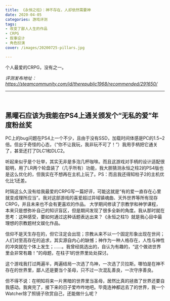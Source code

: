 ```yaml
---
title: 《永恒之柱》：神不存在，人却依然需要神
date: 2020-04-05
categories: 游戏评测
tags: 
- 改变了鄙人人生的作品
- CRPG
- 叙事设计
- 角色扮演
cover: /images/20200725-pillars.jpg

---
```


个人最爱的CRPG，没有之一。

<!--more-->

*评测发布地址：https://steamcommunity.com/id/therepublic1968/recommended/291650/*

---

</br>

## **黑曜石应该为我能在PS4上通关颁发个“无私的爱”年度粉丝奖**

PC上的bug问题在PS4上一个不少，且由于没有SSD，加载时间体感是PC的1.5~2倍。但出于奇怪的心态，（“你不让我玩，我非玩不可了！”）我用手柄把它通关了，甚至还打了DLC1和DLC2。

听起来似乎是个壮举，其实无非是多泡几杯咖啡。而且这游戏对手柄的设计适配很聪明，用了LR两个轮盘装了（几乎所有）功能，我大胆猜测永恒之柱2的PS4版也是这么优化的，但我实在不想再在主机上玩了。PS：而且我还得知柱子2的主机优化比1还差。

时隔这么久没有给我最爱的CRPG写一篇好评，可能这就是“有的爱一直存在心里就变成理所应当”。我对这部游戏的喜爱超过异域镇魂曲、天外世界等所有现存CRPG，并且未来也不会有更喜欢的作品。
大学期间修读了宗教学和神学课程，本来只是想弥补自己的知识盲区，但是期间发现了很多全新的角度。我从那时就在思考：这种感受，要如何通过这种话题表达出来？《永恒之柱1》就是我心目中最理想的宗教题材文娱化作品。

信仰不是天生存在的，但它注定会出现；宗教从来不以一个固定形象出现在世间；人们对至高存在的追求，其实源自内心的缺憾；神作为一种人格存在，人性与神性的冲突就在个体上发生；……。我曾经挑选出的，自认为有趣的，“这个做进世界里会非常有趣！”的母题，在柱子1的世界里处处探讨。

这个游戏我打过两遍半，两遍结局一次选了鸟神，一次选了贝拉斯。哪怕是在神不存在的世界里，鄙人还是要当个圣母，只不过一次混乱善良，一次守序善良。

但不得不说：在明知将来一片黑暗的世界里当圣母，居然比真的拯救了世界还要自我感动。我爽完了，接下来的日子爱咋咋地吧。毕竟连神都远去了的世界，我一个Watcher除了照镜子欣赏自己，还能做什么呢？
